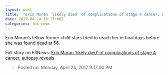 ```yaml
---
layout: post
title:  "Erin Moran 'likely died' of complications of stage 4 cancer, autopsy reveals"
date: 2017-04-24 16:17:00Z
categories: fox-news
---
```


Erin Moran’s fellow former child stars tried to reach her in final days before she was found dead at 56.


Full story on F3News: [Erin Moran 'likely died' of complications of stage 4 cancer, autopsy reveals](http://www.f3nws.com/n/pyzDrG)

> Posted on: Monday, April 24, 2017 9:17:00 PM
